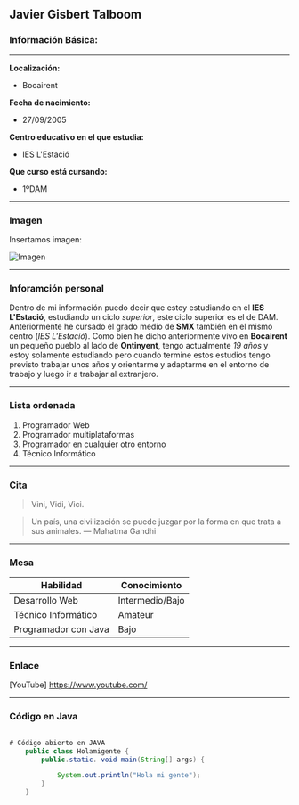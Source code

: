 ## Javier Gisbert Talboom
### Información Básica:

---

**Localización:**

- Bocairent

**Fecha de nacimiento:**

- 27/09/2005

**Centro educativo en el que estudia:**

- IES L'Estació

**Que curso está cursando:**

- 1ºDAM

---

### Imagen
Insertamos imagen:

![Imagen](https://blogthinkbig.com/wp-content/uploads/sites/4/2020/09/Markdown-Logo-Example-Markdown-Preview-Enhanced.jpg?resize=1040%2C400)

---

### Inforamción personal 

Dentro de mi información puedo decir que estoy estudiando en el **IES L'Estació**, estudiando un ciclo *superior*, este ciclo superior es el de DAM. Anteriormente he cursado el grado medio de **SMX** también en el mismo centro (*IES L'Estació*). Como bien he dicho anteriormente vivo en **Bocairent** un pequeño pueblo al lado de **Ontinyent**, tengo actualmente *19 años* y estoy solamente estudiando pero cuando termine estos estudios tengo previsto trabajar unos años y orientarme y adaptarme en el entorno de trabajo y luego ir a trabajar al extranjero.

---

### Lista ordenada

1. Programador Web
2. Programador multiplataformas
3. Programador en cualquier otro entorno
4. Técnico Informático

---

### Cita

> Vini, Vidi, Vici.

> Un país, una civilización se puede juzgar por la forma en que trata a sus animales.  — Mahatma Gandhi

---

### Mesa

| Habilidad | Conocimiento |
|-----------|--------------|
| Desarrollo Web | Intermedio/Bajo |
| Técnico Informático | Amateur |
| Programador con Java | Bajo |

--- 

### Enlace

[YouTube] https://www.youtube.com/

---

### Código en Java
```Java

# Código abierto en JAVA
    public class Holamigente {
        public.static. void main(String[] args) {

            System.out.println("Hola mi gente");
        }
    }


```



